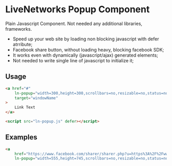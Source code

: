 # LiveNetworks Popup Component

Plain Javascript Component. Not needed any additional libraries, frameworks.

- Speed up your web site by loading non blocking javascript with defer atrribute;
- Facebook share button, without loading heavy, blocking facebook SDK;
- It works even with dynamically (javascript/ajax) generated elements;
- Not needed to write single line of javascript to initialize it;

## Usage
```html
<a href="#"
	ln-popup="width=300,height=300,scrollbars=no,resizable=no,status=no,location=no,toolbar=no,menubar=no"
	target="windowName"
>
	Link Text
</a>

<script src="ln-popup.js" defer></script>
```

## Examples
```html
<a 
	href="https://www.facebook.com/sharer/sharer.php?u=https%3A%2F%2Fwww.npmjs.com%2Fpackage%2F%40livenetworks%2Fpopup"
	ln-popup="width=555,height=745,scrollbars=no,resizable=no,status=no,location=no,toolbar=no,menubar=no">Facebook</a>
```
